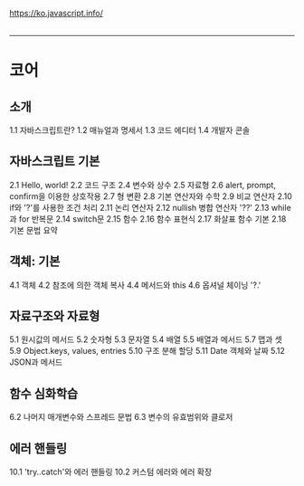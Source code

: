 https://ko.javascript.info/
<br>
<br>

---

# 코어

## 소개

1.1 자바스크립트란?
1.2 매뉴얼과 명세서
1.3 코드 에디터
1.4 개발자 콘솔

## 자바스크립트 기본

2.1 Hello, world!
2.2 코드 구조
2.4 변수와 상수
2.5 자료형
2.6 alert, prompt, confirm을 이용한 상호작용
2.7 형 변환
2.8 기본 연산자와 수학
2.9 비교 연산자
2.10 if와 '?'를 사용한 조건 처리
2.11 논리 연산자
2.12 nullish 병합 연산자 '??'
2.13 while과 for 반복문
2.14 switch문
2.15 함수
2.16 함수 표현식
2.17 화살표 함수 기본
2.18 기본 문법 요약

## 객체: 기본

4.1 객체
4.2 참조에 의한 객체 복사
4.4 메서드와 this
4.6 옵셔널 체이닝 '?.'

## 자료구조와 자료형

5.1 원시값의 메서드
5.2 숫자형
5.3 문자열
5.4 배열
5.5 배열과 메서드
5.7 맵과 셋
5.9 Object.keys, values, entries
5.10 구조 분해 할당
5.11 Date 객체와 날짜
5.12 JSON과 메서드

## 함수 심화학습

6.2 나머지 매개변수와 스프레드 문법
6.3 변수의 유효범위와 클로저

## 에러 핸들링

10.1 'try..catch'와 에러 핸들링
10.2 커스텀 에러와 에러 확장
